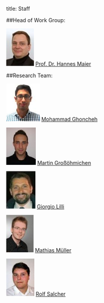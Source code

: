 title: Staff


##Head of Work Group:													
																						
[![Picture Hannes Maier](staff/HMA_small.jpg)](staff/HMA.html "Prof. Dr. phil. nat. Hannes Maier")	[Prof. Dr. Hannes Maier](staff/HMA.html "Prof. Dr. phil. nat. Hannes Maier")
														


##Research Team:

[![Picture Mohammad Ghoncheh](staff/MGH_small.jpg)](staff/MGH.html "Mohammad Ghoncheh")	[Mohammad Ghoncheh](staff/MGH.html "Mohammad Ghoncheh")

[![Picture Martin Großöhmichen](staff/MGR_small.jpg)](staff/MGR.html "Martin Großöhmichen")	[Martin Großöhmichen](staff/MGR.html "Martin Großöhmichen")
 
[![Picture Giorgio Lilli](staff/GLI_small.jpg)](staff/GLI.html "Giorgio Lilli")	[Giorgio Lilli](staff/GLI.html "Giorgio Lilli")
	
[![Picture Mathias Müller](staff/MMU_small.jpg)](staff/MMU.html "Mathias Müller")	[Mathias Müller](staff/MMU.html "Mathias Müller ")
		
[![Picture Rolf Salcher](staff/RSA_small.jpg)](staff/RSA.html "Rolf Salcher") [Rolf Salcher](staff/RSA.html "Rolf Salcher")







 



